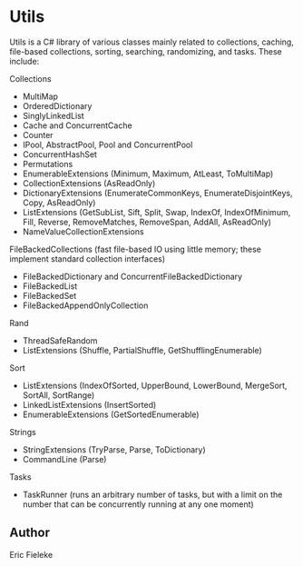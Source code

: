 Utils
=========

Utils is a C# library of various classes mainly related to collections, caching, file-based collections, sorting, searching, randomizing, and tasks. These include:

Collections
  * MultiMap
  * OrderedDictionary
  * SinglyLinkedList
  * Cache and ConcurrentCache
  * Counter
  * IPool, AbstractPool, Pool and ConcurrentPool
  * ConcurrentHashSet
  * Permutations
  * EnumerableExtensions (Minimum, Maximum, AtLeast, ToMultiMap)
  * CollectionExtensions (AsReadOnly)
  * DictionaryExtensions (EnumerateCommonKeys, EnumerateDisjointKeys, Copy, AsReadOnly)
  * ListExtensions (GetSubList, Sift, Split, Swap, IndexOf, IndexOfMinimum, Fill, Reverse, RemoveMatches, RemoveSpan, AddAll, AsReadOnly)
  * NameValueCollectionExtensions

FileBackedCollections (fast file-based IO using little memory; these implement standard collection interfaces)
  * FileBackedDictionary and ConcurrentFileBackedDictionary
  * FileBackedList
  * FileBackedSet
  * FileBackedAppendOnlyCollection

Rand
  * ThreadSafeRandom
  * ListExtensions (Shuffle, PartialShuffle, GetShufflingEnumerable)

Sort
  * ListExtensions (IndexOfSorted, UpperBound, LowerBound, MergeSort, SortAll, SortRange)
  * LinkedListExtensions (InsertSorted)
  * EnumerableExtensions (GetSortedEnumerable)

Strings
  * StringExtensions (TryParse, Parse, ToDictionary)
  * CommandLine (Parse)

Tasks
  * TaskRunner (runs an arbitrary number of tasks, but with a limit on the number that can be concurrently running at any one moment)

Author
----
Eric Fieleke
